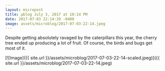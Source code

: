 ```yaml
---
layout: micropost
title: μblog July 3, 2017 at 10:14 PM
date: 2017-07-03 22:14:29 -0400
image: assets/microblog/2017-07-03-22-14.jpeg
---
```

Despite getting absolutely ravaged by the caterpillars this year, the cherry tree ended up producing a lot of fruit. Of course, the birds and bugs get most of it.

[![Image]({{ site.url }}/assets/microblog/2017-07-03-22-14-scaled.jpeg)]({{ site.url }}/assets/microblog/2017-07-03-22-14.jpeg)